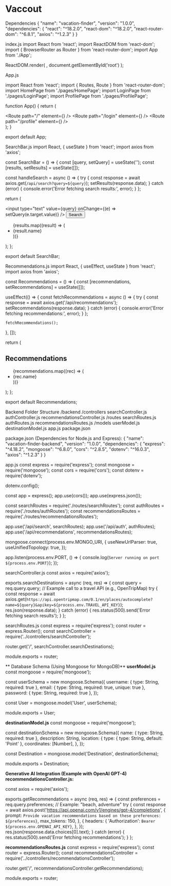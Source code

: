 # Vaccout
Dependencies
{
  "name": "vacation-finder",
  "version": "1.0.0",
  "dependencies": {
    "react": "^18.2.0",
    "react-dom": "^18.2.0",
    "react-router-dom": "^6.8.1",
    "axios": "^1.2.3"
  }
}

index.js
import React from 'react';
import ReactDOM from 'react-dom';
import { BrowserRouter as Router } from 'react-router-dom';
import App from './App';

ReactDOM.render(
  <Router>
    <App />
  </Router>,
  document.getElementById('root')
);


App.js

import React from 'react';
import { Routes, Route } from 'react-router-dom';
import HomePage from './pages/HomePage';
import LoginPage from './pages/LoginPage';
import ProfilePage from './pages/ProfilePage';

function App() {
  return (
    <div className="App">
      <Routes>
        <Route path="/" element={<HomePage />} />
        <Route path="/login" element={<LoginPage />} />
        <Route path="/profile" element={<ProfilePage />} />
      </Routes>
    </div>
  );
}

export default App;


SearchBar.js
import React, { useState } from 'react';
import axios from 'axios';

const SearchBar = () => {
  const [query, setQuery] = useState('');
  const [results, setResults] = useState([]);

  const handleSearch = async () => {
    try {
      const response = await axios.get(`/api/search?query=${query}`);
      setResults(response.data);
    } catch (error) {
      console.error('Error fetching search results:', error);
    }
  };

  return (
    <div>
      <input
        type="text"
        value={query}
        onChange={(e) => setQuery(e.target.value)}
      />
      <button onClick={handleSearch}>Search</button>
      <ul>
        {results.map((result) => (
          <li key={result.id}>{result.name}</li>
        ))}
      </ul>
    </div>
  );
};

export default SearchBar;

Recommendations.js
import React, { useEffect, useState } from 'react';
import axios from 'axios';

const Recommendations = () => {
  const [recommendations, setRecommendations] = useState([]);

  useEffect(() => {
    const fetchRecommendations = async () => {
      try {
        const response = await axios.get('/api/recommendations');
        setRecommendations(response.data);
      } catch (error) {
        console.error('Error fetching recommendations:', error);
      }
    };

    fetchRecommendations();
  }, []);

  return (
    <div>
      <h2>Recommendations</h2>
      <ul>
        {recommendations.map((rec) => (
          <li key={rec.id}>{rec.name}</li>
        ))}
      </ul>
    </div>
  );
};

export default Recommendations;


Backend Folder Structure
/backend
  /controllers
    searchController.js
    authController.js
    recommendationsController.js
  /routes
    searchRoutes.js
    authRoutes.js
    recommendationsRoutes.js
  /models
    userModel.js
    destinationModel.js
  app.js
  package.json

package.json (Dependencies for Node.js and Express):
{
  "name": "vacation-finder-backend",
  "version": "1.0.0",
  "dependencies": {
    "express": "^4.18.2",
    "mongoose": "^6.8.0",
    "cors": "^2.8.5",
    "dotenv": "^16.0.3",
    "axios": "^1.2.3"
  }
}

app.js
const express = require('express');
const mongoose = require('mongoose');
const cors = require('cors');
const dotenv = require('dotenv');

dotenv.config();

const app = express();
app.use(cors());
app.use(express.json());

const searchRoutes = require('./routes/searchRoutes');
const authRoutes = require('./routes/authRoutes');
const recommendationsRoutes = require('./routes/recommendationsRoutes');

app.use('/api/search', searchRoutes);
app.use('/api/auth', authRoutes);
app.use('/api/recommendations', recommendationsRoutes);

mongoose.connect(process.env.MONGO_URI, {
  useNewUrlParser: true,
  useUnifiedTopology: true,
});

app.listen(process.env.PORT, () => {
  console.log(`Server running on port ${process.env.PORT}`);
});


searchController.js
const axios = require('axios');

exports.searchDestinations = async (req, res) => {
  const query = req.query.query;
  // Example call to a travel API (e.g., OpenTripMap)
  try {
    const response = await axios.get(`https://api.opentripmap.com/0.1/en/places/autocomplete?name=${query}&apikey=${process.env.TRAVEL_API_KEY}`);
    res.json(response.data);
  } catch (error) {
    res.status(500).send('Error fetching search results');
  }
};


searchRoutes.js
const express = require('express');
const router = express.Router();
const searchController = require('../controllers/searchController');

router.get('/', searchController.searchDestinations);

module.exports = router;


** Database Schema (Using Mongoose for MongoDB)**
**userModel.js**
const mongoose = require('mongoose');

const userSchema = new mongoose.Schema({
  username: { type: String, required: true },
  email: { type: String, required: true, unique: true },
  password: { type: String, required: true },
});

const User = mongoose.model('User', userSchema);

module.exports = User;

**destinationModel.js**
const mongoose = require('mongoose');

const destinationSchema = new mongoose.Schema({
  name: { type: String, required: true },
  description: String,
  location: {
    type: { type: String, default: 'Point' },
    coordinates: [Number],
  },
});

const Destination = mongoose.model('Destination', destinationSchema);

module.exports = Destination;


**Generative AI Integration (Example with OpenAI GPT-4)**
**recommendationsController.js:**

const axios = require('axios');

exports.getRecommendations = async (req, res) => {
  const preferences = req.query.preferences; // Example: "beach, adventure"
  try {
    const response = await axios.post('https://api.openai.com/v1/engines/gpt-4/completions', {
      prompt: `Provide vacation recommendations based on these preferences: ${preferences}`,
      max_tokens: 150,
    }, {
      headers: {
        'Authorization': `Bearer ${process.env.OPENAI_API_KEY}`,
      },
    });
    res.json(response.data.choices[0].text);
  } catch (error) {
    res.status(500).send('Error fetching recommendations');
  }
};

**recommendationsRoutes.js**
const express = require('express');
const router = express.Router();
const recommendationsController = require('../controllers/recommendationsController');

router.get('/', recommendationsController.getRecommendations);

module.exports = router;





